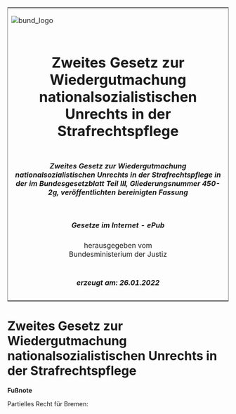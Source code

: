 <span id="DECKBLATT.html"></span>

<table border="0" frame="border" width="100%">

<tr valign="top">

<td align="left">

![bund\_logo](BfJ_2021_Web_de_de.gif)

</td>

<td align="right">

 

</td>

</tr>

<tr align="center" valign="middle">

<td colspan="2">

# Zweites Gesetz zur Wiedergutmachung nationalsozialistischen Unrechts in der Strafrechtspflege

</td>

</tr>

<tr align="center" valign="middle">

<td colspan="2">

##### Zweites Gesetz zur Wiedergutmachung nationalsozialistischen Unrechts in der Strafrechtspflege in der im Bundesgesetzblatt Teil III, Gliederungsnummer 450-2g, veröffentlichten bereinigten Fassung

</td>

</tr>

<tr align="center" valign="middle">

<td colspan="2">

  
  

##### Gesetze im Internet - ePub  
  
herausgegeben vom  
Bundesministerium der Justiz

</td>

</tr>

<tr align="center" valign="bottom">

<td colspan="2">

  
  

##### erzeugt am: 26.01.2022

</td>

</tr>

</table>

<span id="BRNR000850947.html"></span>

# Zweites Gesetz zur Wiedergutmachung nationalsozialistischen Unrechts in der Strafrechtspflege

<div>

  
**Fußnote**

<div class="jnhtml">

<div>

<div class="jurAbsatz">

Partielles Recht für Bremen:

</div>

</div>

</div>

</div>
